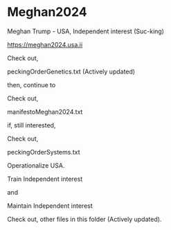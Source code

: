 # Meghan2024
Meghan Trump - USA, Independent interest (Suc-king)

https://meghan2024.usa.ii

Check out, 

peckingOrderGenetics.txt (Actively updated)

then, continue to 

Check out, 

manifestoMeghan2024.txt

if, still interested,

Check out,

peckingOrderSystems.txt


Operationalize USA. 

Train Independent interest 

and 

Maintain Independent interest

Check out, other files in this folder (Actively updated).
